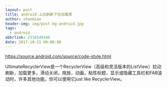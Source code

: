 ```yaml
---
layout: post
title: android-上拉刷新下拉加载库
author: shaomiao
header-img: img/post-bg-android.jpg
tags:
  - android
abbrlink: 2316549346
date: 2017-10-21 00:00:00
---
```

https://source.android.com/source/code-style.html

UltimateRecyclerView是一个RecyclerView（高级和灵活版本的ListView）拉动刷新，加载更多，滑动关闭，拖放，动画，粘性标题，显示或隐藏工具栏和FAB滚动时，许多其他功能。你可以使用它just like RecyclerView。
